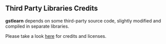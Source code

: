 ## Third Party Libraries Credits

**gstlearn** depends on some third-party source code, slightly modified and compiled in separate libraries.

Please take a look [here](https://github.com/gstlearn/gstlearn#third-party-libraries) for credits and licenses.


